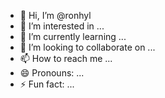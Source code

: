 - 👋 Hi, I’m @ronhyl
- 👀 I’m interested in ...
- 🌱 I’m currently learning ...
- 💞️ I’m looking to collaborate on ...
- 📫 How to reach me ...
- 😄 Pronouns: ...
- ⚡ Fun fact: ...

<!---
ronhyl/ronhyl is a ✨ special ✨ repository because its `README.md` (this file) appears on your GitHub profile.
You can click the Preview link to take a look at your changes.
--->
